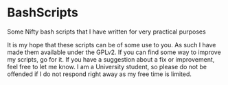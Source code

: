# BashScripts
Some Nifty bash scripts that I have written for very practical purposes

It is my hope that these scripts can be of some use to you. As such I have made them available under the GPLv2.
If you can find some way to improve my scripts, go for it. 
If you have a suggestion about a fix or improvement, feel free to let me know.
I am a University student, so please do not be offended if I do not respond right away as my free time is limited.

